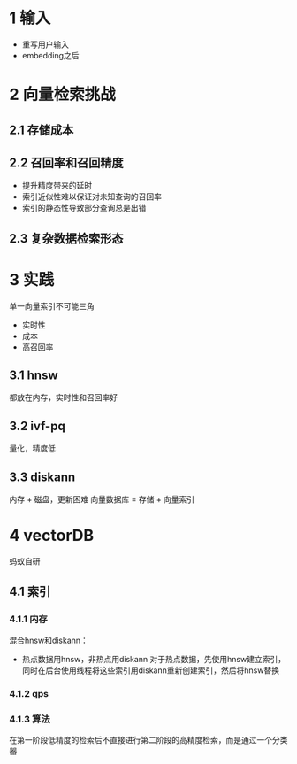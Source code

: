 # 1	输入
- 重写用户输入
- embedding之后
# 2	向量检索挑战
## 2.1	存储成本
## 2.2	召回率和召回精度
- 提升精度带来的延时
- 索引近似性难以保证对未知查询的召回率
- 索引的静态性导致部分查询总是出错
## 2.3	复杂数据检索形态
# 3	实践
单一向量索引不可能三角
- 实时性
- 成本
- 高召回率
## 3.1	hnsw
都放在内存，实时性和召回率好
## 3.2	ivf-pq
量化，精度低
## 3.3	diskann
内存 + 磁盘，更新困难
向量数据库 = 存储 + 向量索引

# 4	vectorDB
蚂蚁自研
## 4.1	索引
### 4.1.1	内存
混合hnsw和diskann：
- 热点数据用hnsw，非热点用diskann
对于热点数据，先使用hnsw建立索引，同时在后台使用线程将这些索引用diskann重新创建索引，然后将hnsw替换
### 4.1.2	qps

### 4.1.3	算法
在第一阶段低精度的检索后不直接进行第二阶段的高精度检索，而是通过一个分类器







